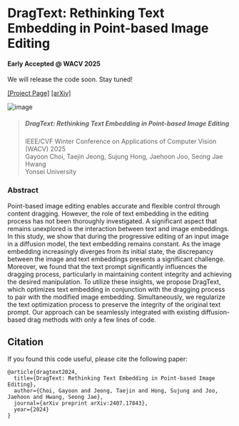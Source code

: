 # DragText: Rethinking Text Embedding in Point-based Image Editing
#### Early Accepted @ WACV 2025 
We will release the code soon. Stay tuned!

[[Project Page]](https://micv-yonsei.github.io/dragtext2025/) [[arXiv]](https://arxiv.org/abs/2407.17843)
<be>

![image](https://github.com/user-attachments/assets/4a59c38f-ec85-47e7-b855-fda63a2689a2)
> ##### **DragText: Rethinking Text Embedding in Point-based Image Editing**
> IEEE/CVF Winter Conference on Applications of Computer Vision (WACV) 2025  
> Gayoon Choi, Taejin Jeong, Sujung Hong, Jaehoon Joo, Seong Jae Hwang  
> Yonsei University
### Abstract
Point-based image editing enables accurate and flexible control through content dragging. However, the role of text embedding in the editing process has not been thoroughly investigated. A significant aspect that remains unexplored is the interaction between text and image embeddings. In this study, we show that during the progressive editing of an input image in a diffusion model, the text embedding remains constant. As the image embedding increasingly diverges from its initial state, the discrepancy between the image and text embeddings presents a significant challenge. Moreover, we found that the text prompt significantly influences the dragging process, particularly in maintaining content integrity and achieving the desired manipulation. To utilize these insights, we propose DragText, which optimizes text embedding in conjunction with the dragging process to pair with the modified image embedding. Simultaneously, we regularize the text optimization process to preserve the integrity of the original text prompt. Our approach can be seamlessly integrated with existing diffusion-based drag methods with only a few lines of code.

## Citation
If you found this code useful, please cite the following paper:  
```
@article{dragtext2024,
  title={DragText: Rethinking Text Embedding in Point-based Image Editing},
  author={Choi, Gayoon and Jeong, Taejin and Hong, Sujung and Joo, Jaehoon and Hwang, Seong Jae},
  journal={arXiv preprint arXiv:2407.17843},
  year={2024}
}
```
